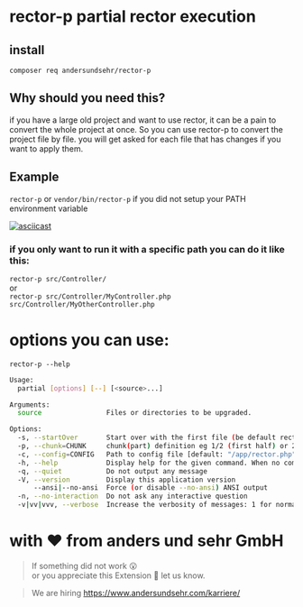 # rector-p partial rector execution

## install

`composer req andersundsehr/rector-p`

## Why should you need this?

if you have a large old project and want to use rector, it can be a pain to convert the whole project at once.
So you can use rector-p to convert the project file by file.
you will get asked for each file that has changes if you want to apply them.

## Example

`rector-p` or `vendor/bin/rector-p` if you did not setup your PATH environment variable

[![asciicast](https://asciinema.org/a/671145.png)](https://asciinema.org/a/671145)

### if you only want to run it with a specific path you can do it like this:

`rector-p src/Controller/`  
or  
`rector-p src/Controller/MyController.php src/Controller/MyOtherController.php`

# options you can use:

`rector-p --help`
````bash
Usage:
  partial [options] [--] [<source>...]

Arguments:
  source                Files or directories to be upgraded.

Options:
  -s, --startOver       Start over with the first file (be default rector-p keeps a record of files that have no changes in them)
  -p, --chunk=CHUNK     chunk(part) definition eg 1/2 (first half) or 2/2 (second half) or 3/10 (third tenth) [default: "1/1"]
  -c, --config=CONFIG   Path to config file [default: "/app/rector.php"]
  -h, --help            Display help for the given command. When no command is given display help for the partial command
  -q, --quiet           Do not output any message
  -V, --version         Display this application version
      --ansi|--no-ansi  Force (or disable --no-ansi) ANSI output
  -n, --no-interaction  Do not ask any interactive question
  -v|vv|vvv, --verbose  Increase the verbosity of messages: 1 for normal output, 2 for more verbose output and 3 for debug
````

# with ♥️ from anders und sehr GmbH

> If something did not work 😮  
> or you appreciate this Extension 🥰 let us know.

> We are hiring https://www.andersundsehr.com/karriere/
